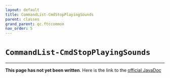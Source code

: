```yaml
---
layout: default
title: CommandList-CmdStopPlayingSounds
parent: classes
grand_parent: qc.ftccommon
nav_order: 5
---
```

# `CommandList-CmdStopPlayingSounds`
---
**This page has not yet been written**. Here is the link to the [official JavaDoc](https://ftctechnh.github.io/ftc_app/doc/javadoc/com/qualcomm/ftccommon/CommandList.CmdStopPlayingSounds.html)
        